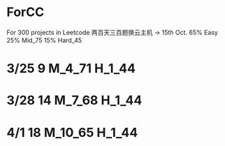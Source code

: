 # ForCC
For 300 projects in Leetcode
两百天三百题换云主机 -> 15th Oct. 
65% Easy  25% Mid_75  15% Hard_45
# 3/25 9 M_4_71 H_1_44
# 3/28 14 M_7_68 H_1_44
# 4/1 18 M_10_65 H_1_44
